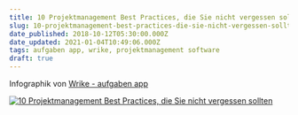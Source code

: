```yaml
---
title: 10 Projektmanagement Best Practices, die Sie nicht vergessen sollten
slug: 10-projektmanagement-best-practices-die-sie-nicht-vergessen-sollten
date_published: 2018-10-12T05:30:00.000Z
date_updated: 2021-01-04T10:49:06.000Z
tags: aufgaben app, wrike, projektmanagement software
draft: true
---
```


Infographik von [Wrike - aufgaben app](https://www.wrike.com/de/)

[![10 Projektmanagement Best Practices, die Sie nicht vergessen sollten](https://d3tvpxjako9ywy.cloudfront.net/blog/content/uploads/2017/05/Projektmanagemnet_Best_Practices_DE-1.jpg)](https://www.wrike.com/de/blog/projektmanagement-best-practices-infografik/)
